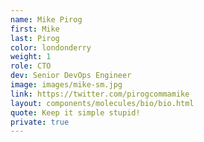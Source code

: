 ```yaml
---
name: Mike Pirog
first: Mike
last: Pirog
color: londonderry
weight: 1
role: CTO
dev: Senior DevOps Engineer
image: images/mike-sm.jpg
link: https://twitter.com/pirogcommamike
layout: components/molecules/bio/bio.html
quote: Keep it simple stupid!
private: true
---
```

